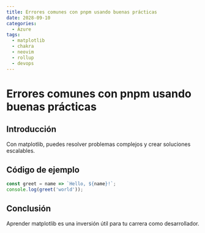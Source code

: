 ```yaml
---
title: Errores comunes con pnpm usando buenas prácticas
date: 2028-09-10
categories:
  - Azure
tags:
  - matplotlib
  - chakra
  - neovim
  - rollup
  - devops
---
```


# Errores comunes con pnpm usando buenas prácticas

## Introducción

Con matplotlib, puedes resolver problemas complejos y crear soluciones escalables.

## Código de ejemplo

```javascript
const greet = name => `Hello, ${name}!`;
console.log(greet('world'));
```

## Conclusión

Aprender matplotlib es una inversión útil para tu carrera como desarrollador.